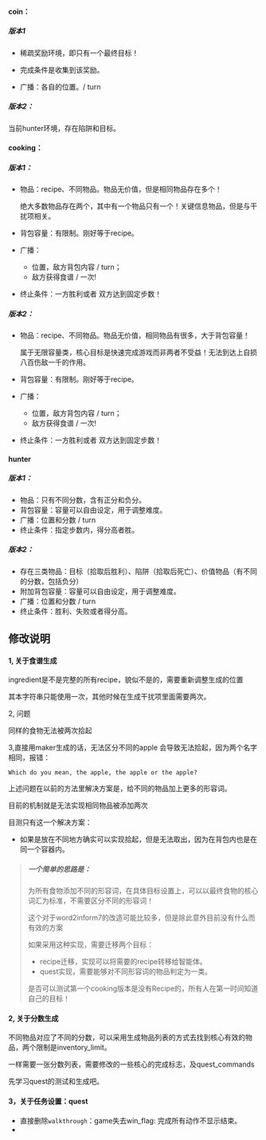 #### coin：

##### 版本1

- 稀疏奖励环境，即只有一个最终目标！

- 完成条件是收集到该奖励。
- 广播：各自的位置。/ turn 

##### 版本2：

当前hunter环境，存在陷阱和目标。

#### cooking：

##### 版本1：

- 物品：recipe、不同物品。物品无价值，但是相同物品存在多个！

  绝大多数物品存在两个，其中有一个物品只有一个！关键信息物品，但是与干扰项相关。

- 背包容量：有限制。刚好等于recipe。

- 广播：
  - 位置，敌方背包内容 / turn；  
  - 敌方获得食谱 / 一次!
  
- 终止条件：一方胜利或者 双方达到固定步数！

##### 版本2：

- 物品：recipe、不同物品。物品无价值，相同物品有很多，大于背包容量！

  属于无限容量类，核心目标是快速完成游戏而非两者不受益！无法到达上自损八百伤敌一千的作用。

- 背包容量：有限制。刚好等于recipe。

- 广播：
  - 位置，敌方背包内容 / turn；  
  - 敌方获得食谱 / 一次!
  
- 终止条件：一方胜利或者 双方达到固定步数！

#### hunter

##### 版本1：

- 物品：只有不同分数，含有正分和负分。
- 背包容量：容量可以自由设定，用于调整难度。
- 广播：位置和分数 / turn
- 终止条件：指定步数内，得分高者胜。

##### 版本2：

- 存在三类物品：目标（拾取后胜利）、陷阱（拾取后死亡）、价值物品（有不同的分数，包括负分）
- 附加背包容量：容量可以自由设定，用于调整难度。
- 广播：位置和分数 / turn
- 终止条件：胜利、失败或者得分高。



## 修改说明

#### 1, 关于食谱生成

ingredient是不是完整的所有recipe，貌似不是的，需要重新调整生成的位置

其本字符串只能使用一次，其他时候在生成干扰项里面需要两次。

2, 问题

同样的食物无法被两次拾起

3,直接用maker生成的话，无法区分不同的apple 会导致无法拾起，因为两个名字相同，报错：

`Which do you mean, the apple, the apple or the apple?`

上述问题在以前的方法里解决方案是，给不同的物品加上更多的形容词。

目前的机制就是无法实现相同物品被添加两次

目测只有这一个解决方案：

- 如果是放在不同地方确实可以实现拾起，但是无法取出，因为在背包内也是在同一个容器内。

> ##### 一个简单的思路是：
>
> 为所有食物添加不同的形容词，在具体目标设置上，可以以最终食物的核心词汇为标准，不需要区分不同的形容词！
>
> 这个对于word2inform7的改造可能比较多，但是除此意外目前没有什么而有效的方案
>
> 如果采用这种实现，需要迁移两个目标：
>
> - recipe迁移，实现可以将需要的recipe转移给智能体。
> - quest实现，需要能够对不同形容词的物品判定为一类。
>
> 是否可以测试第一个cooking版本是没有Recipe的，所有人在第一时间知道自己的目标！

#### 2, 关于分数生成

不同物品对应了不同的分数，可以采用生成物品列表的方式去找到核心有效的物品，两个限制是inventory_limit。

一样需要一张分数列表，需要修改的一些核心的完成标志，及quest_commands

先学习quest的测试和生成吧。

#### 3，关于任务设置：quest

- 直接删除`walkthrough`：game失去win_flag: 完成所有动作不显示结束。
- 

